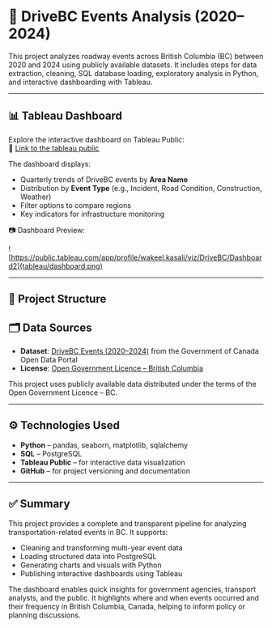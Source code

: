 
# 🚗 DriveBC Events Analysis (2020–2024)

This project analyzes roadway events across British Columbia (BC) between 2020 and 2024 using publicly available datasets. It includes steps for data extraction, cleaning, SQL database loading, exploratory analysis in Python, and interactive dashboarding with Tableau.

---

## 📊 Tableau Dashboard

Explore the interactive dashboard on Tableau Public:  
🔗 [Link to the tableau public](https://public.tableau.com/views/DriveBC/Dashboard2?:language=en-US&:sid=&:redirect=auth&:display_count=n&:origin=viz_share_link)

The dashboard displays:
- Quarterly trends of DriveBC events by **Area Name**
- Distribution by **Event Type** (e.g., Incident, Road Condition, Construction, Weather)
- Filter options to compare regions
- Key indicators for infrastructure monitoring

📷 Dashboard Preview:

![https://public.tableau.com/app/profile/wakeel.kasali/viz/DriveBC/Dashboard2](tableau/dashboard.png)

---

## 📁 Project Structure

## 🗂️ Data Sources

- **Dataset**: [DriveBC Events (2020–2024)](https://open.canada.ca/data/en/dataset/cdf6ab31-fa03-479a-b6e0-f9a0c71edf91) from the Government of Canada Open Data Portal  
- **License**: [Open Government Licence – British Columbia](https://www2.gov.bc.ca/gov/content/data/policy-standards/data-policies/open-data/open-government-licence-bc)

This project uses publicly available data distributed under the terms of the Open Government Licence – BC.

---

## ⚙️ Technologies Used

- **Python** – pandas, seaborn, matplotlib, sqlalchemy  
- **SQL** – PostgreSQL  
- **Tableau Public** – for interactive data visualization  
- **GitHub** – for project versioning and documentation  

---

## ✅ Summary

This project provides a complete and transparent pipeline for analyzing transportation-related events in BC. It supports:
- Cleaning and transforming multi-year event data
- Loading structured data into PostgreSQL
- Generating charts and visuals with Python
- Publishing interactive dashboards using Tableau

The dashboard enables quick insights for government agencies, transport analysts, and the public. It highlights where and when events occurred and their frequency in British Columbia, Canada, helping to inform policy or planning discussions.
